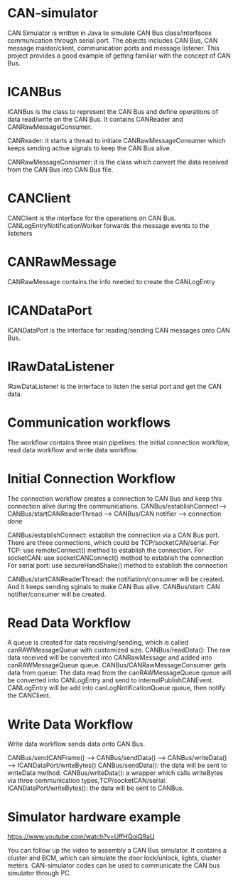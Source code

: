 # CAN-simulator
CAN Simulator is written in Java to simulate CAN Bus class/interfaces communication through serial port. The objects includes CAN Bus, CAN message master/client, communication ports and message listener. This project provides a good example of getting familiar with the concept of CAN Bus.

# ICANBus
ICANBus is the class to represent the CAN Bus and define operations of data read/write on the CAN Bus. It contains CANReader and CANRawMessageConsumer. 

CANReader: it starts a thread to initiate CANRawMessageConsumer which keeps sending active signals to keep the CAN Bus alive.

CANRawMessageConsumer: it is the class which convert the data received from the CAN Bus into CAN Bus file.

# CANClient

CANClient is the interface for the operations on  CAN Bus. 
CANLogEntryNotificationWorker forwards the message events to the listeners

# CANRawMessage
CANRawMessage contains the info needed to create the CANLogEntry

# ICANDataPort 
ICANDataPort is the interface for reading/sending CAN messages onto CAN Bus.

# IRawDataListener
IRawDataListener is the interface to listen the serial port and get the CAN data.

# Communication workflows
The workflow contains three main pipelines: the initial connection workflow, read data workflow and write data workflow.

# Initial Connection Workflow
The connection workflow creates a connection to CAN Bus and keep this connection alive during the communications.
CANBus/establishConnect--> CANBus/startCANReaderThread  --> CANBus/CAN notifier –-> connection done

CANBus/establishConnect: 
establish the connection via a CAN Bus port. There are three connections, which could be TCP/socketCAN/serial.
       For TCP: use remoteConnect() method to establish the connection.
       For socketCAN: use socketCANConnect() method to establish the connection
       For serial port: use secureHandShake() method to establish the connection
       
CANBus/startCANReaderThread: the notifiation/consumer will be created. And it keeps sending sginals to make CAN Bus alive.
CANBus/start: CAN notifier/consumer will be created.

# Read Data Workflow
A queue is created for data receiving/sending, which is called canRAWMessageQueue with customized size.
CANBus/readData(): 
The raw data received will be converted into CANRawMessage and added into canRAWMessageQueue queue.
CANBus/CANRawMessageConsumer gets data from queue: The data read from the canRAWMessageQueue queue will be converted into CANLogEntry and send to internalPublishCANEvent. CANLogEntry will be add into canLogNotificationQueue queue, then notify the CANClient.

# Write Data Workflow
Write data workflow sends data onto CAN Bus.

CANBus/sendCANFrame() --> CANBus/sendData() --> CANBus/writeData() --> ICANDataPort/writeBytes()
CANBus/sendData(): the data will be sent to writeData method.
CANBus/writeData(): a wrapper which calls writeBytes via three communication types,TCP/socketCAN/serial.
ICANDataPort/writeBytes(): the data will be sent to CANBus.

# Simulator hardware example
https://www.youtube.com/watch?v=UffHQoiQ9aU

You can follow up the video to assembly a CAN Bus simulator. It contains a cluster and BCM, which can simulate the door lock/unlock, lights, cluster meters. CAN-simulator codes can be used to communicate the CAN bus simulator through PC.
